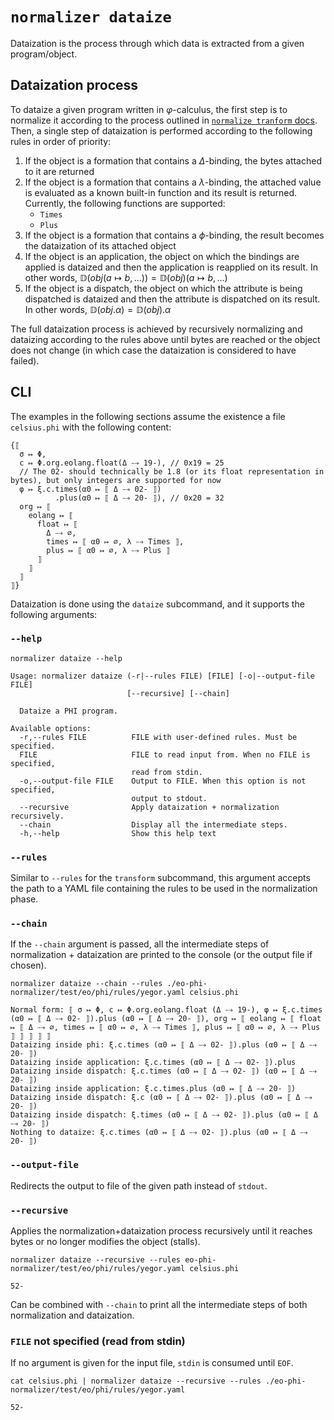 # `normalizer dataize`

Dataization is the process through which data is extracted from a given program/object.

## Dataization process

To dataize a given program written in $\varphi$-calculus, the first step is to normalize it according to the process outlined in [`normalize tranform` docs](./normalizer-transform.md).
Then, a single step of dataization is performed according to the following rules in order of priority:
1. If the object is a formation that contains a $\Delta$-binding, the bytes attached to it are returned
2. If the object is a formation that contains a $\lambda$-binding, the attached value is evaluated as a known built-in function and its result is returned. Currently, the following functions are supported:
   - `Times`
   - `Plus`
3. If the object is a formation that contains a $\phi$-binding, the result becomes the dataization of its attached object
4. If the object is an application, the object on which the bindings are applied is dataized and then the application is reapplied on its result. In other words, $\mathbb{D}\left(obj(a \mapsto b, ...)\right) = \mathbb{D}\left(obj\right)(a \mapsto b, ...)$
5. If the object is a dispatch, the object on which the attribute is being dispatched is dataized and then the attribute is dispatched on its result. In other words, $\mathbb{D}\left(obj.\alpha\right) = \mathbb{D}\left(obj\right).\alpha$

The full dataization process is achieved by recursively normalizing and dataizing according to the rules above until bytes are reached or the object does not change (in which case the dataization is considered to have failed).

## CLI

The examples in the following sections assume the existence a file `celsius.phi` with the following content:

```
{⟦
  σ ↦ Φ,
  c ↦ Φ.org.eolang.float(Δ ⤍ 19-), // 0x19 = 25
  // The 02- should technically be 1.8 (or its float representation in bytes), but only integers are supported for now
  φ ↦ ξ.c.times(α0 ↦ ⟦ Δ ⤍ 02- ⟧)
          .plus(α0 ↦ ⟦ Δ ⤍ 20- ⟧), // 0x20 = 32
  org ↦ ⟦
    eolang ↦ ⟦
      float ↦ ⟦
        Δ ⤍ ∅,
        times ↦ ⟦ α0 ↦ ∅, λ ⤍ Times ⟧,
        plus ↦ ⟦ α0 ↦ ∅, λ ⤍ Plus ⟧
      ⟧
    ⟧
  ⟧
⟧}
```

Dataization is done using the `dataize` subcommand, and it supports the following arguments:

### `--help`

```$ as console
normalizer dataize --help
```

```console
Usage: normalizer dataize (-r|--rules FILE) [FILE] [-o|--output-file FILE]
                          [--recursive] [--chain]

  Dataize a PHI program.

Available options:
  -r,--rules FILE          FILE with user-defined rules. Must be specified.
  FILE                     FILE to read input from. When no FILE is specified,
                           read from stdin.
  -o,--output-file FILE    Output to FILE. When this option is not specified,
                           output to stdout.
  --recursive              Apply dataization + normalization recursively.
  --chain                  Display all the intermediate steps.
  -h,--help                Show this help text
```

### `--rules`

Similar to `--rules` for the `transform` subcommand, this argument accepts the path to a YAML file containing the rules to be used in the normalization phase.

### `--chain`

If the `--chain` argument is passed, all the intermediate steps of normalization + dataization are printed to the console (or the output file if chosen).

```$ as console
normalizer dataize --chain --rules ./eo-phi-normalizer/test/eo/phi/rules/yegor.yaml celsius.phi
```

```console
Normal form: ⟦ σ ↦ Φ, c ↦ Φ.org.eolang.float (Δ ⤍ 19-), φ ↦ ξ.c.times (α0 ↦ ⟦ Δ ⤍ 02- ⟧).plus (α0 ↦ ⟦ Δ ⤍ 20- ⟧), org ↦ ⟦ eolang ↦ ⟦ float ↦ ⟦ Δ ⤍ ∅, times ↦ ⟦ α0 ↦ ∅, λ ⤍ Times ⟧, plus ↦ ⟦ α0 ↦ ∅, λ ⤍ Plus ⟧ ⟧ ⟧ ⟧ ⟧
Dataizing inside phi: ξ.c.times (α0 ↦ ⟦ Δ ⤍ 02- ⟧).plus (α0 ↦ ⟦ Δ ⤍ 20- ⟧)
Dataizing inside application: ξ.c.times (α0 ↦ ⟦ Δ ⤍ 02- ⟧).plus
Dataizing inside dispatch: ξ.c.times (α0 ↦ ⟦ Δ ⤍ 02- ⟧) (α0 ↦ ⟦ Δ ⤍ 20- ⟧)
Dataizing inside application: ξ.c.times.plus (α0 ↦ ⟦ Δ ⤍ 20- ⟧)
Dataizing inside dispatch: ξ.c (α0 ↦ ⟦ Δ ⤍ 02- ⟧).plus (α0 ↦ ⟦ Δ ⤍ 20- ⟧)
Dataizing inside dispatch: ξ.times (α0 ↦ ⟦ Δ ⤍ 02- ⟧).plus (α0 ↦ ⟦ Δ ⤍ 20- ⟧)
Nothing to dataize: ξ.c.times (α0 ↦ ⟦ Δ ⤍ 02- ⟧).plus (α0 ↦ ⟦ Δ ⤍ 20- ⟧)
```

### `--output-file`

Redirects the output to file of the given path instead of `stdout`.

### `--recursive`

Applies the normalization+dataization process recursively until it reaches bytes or no longer modifies the object (stalls).

```$ as console
normalizer dataize --recursive --rules eo-phi-normalizer/test/eo/phi/rules/yegor.yaml celsius.phi
```

```console
52-
```

Can be combined with `--chain` to print all the intermediate steps of both normalization and dataization.

### `FILE` not specified (read from stdin)

If no argument is given for the input file, `stdin` is consumed until `EOF`.

```$ as console
cat celsius.phi | normalizer dataize --recursive --rules ./eo-phi-normalizer/test/eo/phi/rules/yegor.yaml
```

```console
52-
```

